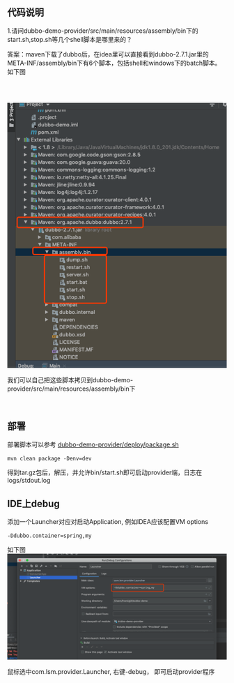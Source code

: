 ## 代码说明

1.请问dubbo-demo-provider/src/main/resources/assembly/bin下的start.sh,stop.sh等几个shell脚本是哪里来的？

答案：maven下载了dubbo后，在idea里可以直接看到dubbo-2.7.1.jar里的META-INF/assembly/bin下有6个脚本，包括shell和windows下的batch脚本。
如下图 

<br/><br/>

![](/doc/img/shell.png)

我们可以自己把这些脚本拷贝到dubbo-demo-provider/src/main/resources/assembly/bin下

<br/>

## 部署

部署脚本可以参考 [dubbo-demo-provider/deploy/package.sh](dubbo-demo-provider/deploy/package.sh)
```shell script
mvn clean package -Denv=dev
```
得到tar.gz包后，解压，并允许bin/start.sh即可启动provider端，日志在logs/stdout.log

## IDE上debug
添加一个Launcher对应对启动Application, 例如IDEA应该配置VM options
```shell script
-Ddubbo.container=spring,my
```
如下图 ![](/doc/img/debug.png)

鼠标选中com.lsm.provider.Launcher, 右键-debug， 即可启动provider程序
